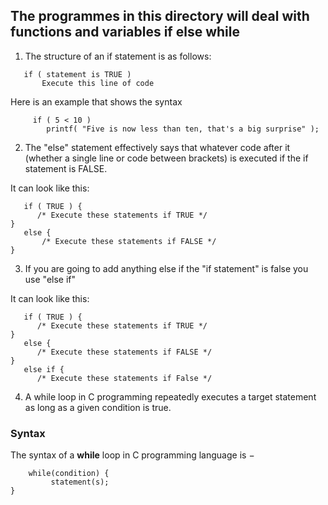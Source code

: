## The programmes in this directory will deal with functions and variables if else while
1. The structure of an if statement is as follows:
~~~~
   if ( statement is TRUE )
       Execute this line of code
~~~~
Here is an example that shows the syntax
~~~~
     if ( 5 < 10 )
     	printf( "Five is now less than ten, that's a big surprise" );
~~~~
2. The "else" statement effectively says that whatever code after it (whether a single line or code between brackets) is executed if the if statement is FALSE.

It can look like this:
~~~~
   if ( TRUE ) {
      /* Execute these statements if TRUE */
}
   else {
       /* Execute these statements if FALSE */
}
~~~~
3. If you are going to add anything else if the "if statement" is false you use "else if"

It can look like this:
~~~~
   if ( TRUE ) {
      /* Execute these statements if TRUE */
}
   else {
      /* Execute these statements if FALSE */
}
   else if {
      /* Execute these statements if False */
~~~~
4. A while loop in C programming repeatedly executes a target statement as long as a given condition is true.

### Syntax
The syntax of a **while** loop in C programming language is −
~~~~
    while(condition) {
         statement(s);
}
~~~~
